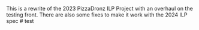 This is a rewrite of the 2023 PizzaDronz ILP Project with an overhaul on the testing front. There are also some fixes to make it work with the 2024 ILP spec 
 
#   t e s t  
 